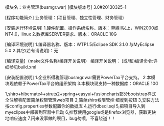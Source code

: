 模块名：业务管理(busmgr.war)
[模块版本号] 3.0#20130325-1
 
[程序功能简介]
 	业务管理：(项目管理、独立性管理、财务管理)

[安装运行环境说明]
  1.硬件配置、操作系统名称、版本：奔腾II以上，WIN2000或NT4.0，linux
  2.数据库SERVER要求、版本：ORACLE 10G

[编译环境说明]
  1.编译器名称、版本：WTP1.5/Eclipse SDK 3.1.0 与MyEclipse 5.0
  2.其它(若有请说明)：无

[编译变量]（make文件名称/编译开关说明）
  编译开关说明：
 (或/和)编译命令:详细参见build.xml

[安装配置说明]
    1.企业所得税管理busmgr.war需要PowerTax平台支持。
    2.本模块现依赖于PowerTax平台的组织架构
    3.本模块现支持一种数据库：ORACLE 10G
    
    
    
1,shiro+hibernate4+struts2+spring+easyui+fusioncharts部分bootstrap样式全注解零配置简单权限管理web项目
2,简单shiro权限管控 细度到按钮
3,安装方法按config.properties参数配置你的数据库
4,运行dbsql.sql
5,把项目导入到myeclipse中部署到容器中启动
6,推荐使用google或是firefox浏览器，获取更快地响应速度 
7,闲来没事做的项目，bug勿喷，不喜绕道！！

